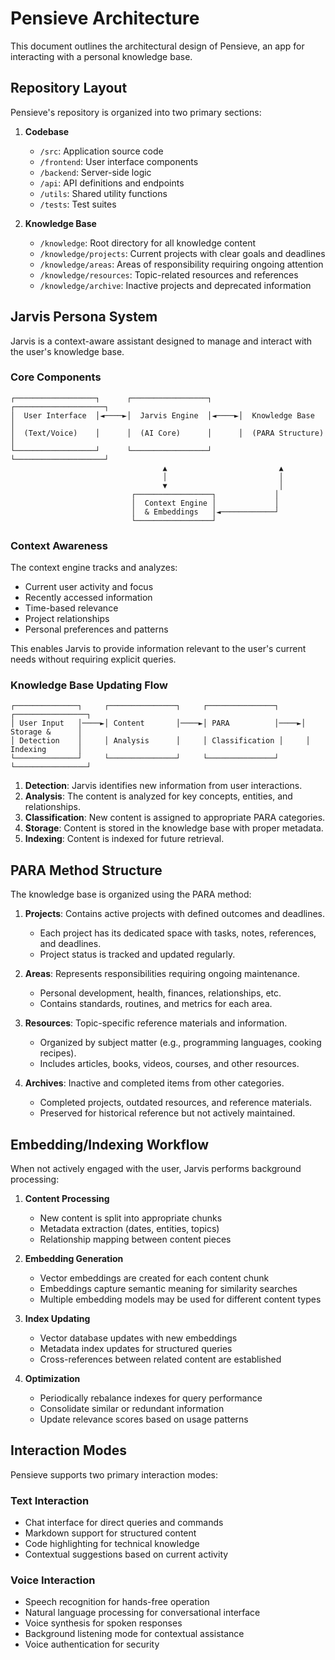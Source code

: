 # Pensieve Architecture

This document outlines the architectural design of Pensieve, an app for interacting with a personal knowledge base.

## Repository Layout

Pensieve's repository is organized into two primary sections:

1. **Codebase**
   - `/src`: Application source code
   - `/frontend`: User interface components
   - `/backend`: Server-side logic
   - `/api`: API definitions and endpoints
   - `/utils`: Shared utility functions
   - `/tests`: Test suites

2. **Knowledge Base**
   - `/knowledge`: Root directory for all knowledge content
   - `/knowledge/projects`: Current projects with clear goals and deadlines
   - `/knowledge/areas`: Areas of responsibility requiring ongoing attention
   - `/knowledge/resources`: Topic-related resources and references
   - `/knowledge/archive`: Inactive projects and deprecated information

## Jarvis Persona System

Jarvis is a context-aware assistant designed to manage and interact with the user's knowledge base.

### Core Components

```
┌──────────────────┐      ┌─────────────────┐      ┌────────────────────┐
│  User Interface  │◄────►│  Jarvis Engine  │◄────►│  Knowledge Base    │
│  (Text/Voice)    │      │  (AI Core)      │      │  (PARA Structure)  │
└──────────────────┘      └─────────────────┘      └────────────────────┘
                                  ▲                         ▲
                                  │                         │
                                  ▼                         │
                           ┌─────────────────┐             │
                           │  Context Engine │             │
                           │  & Embeddings   │◄────────────┘
                           └─────────────────┘
```

### Context Awareness

The context engine tracks and analyzes:
- Current user activity and focus
- Recently accessed information
- Time-based relevance
- Project relationships
- Personal preferences and patterns

This enables Jarvis to provide information relevant to the user's current needs without requiring explicit queries.

### Knowledge Base Updating Flow

```
┌──────────────┐     ┌───────────────┐     ┌───────────────┐     ┌────────────────┐
│ User Input   │────►│ Content       │────►│ PARA          │────►│ Storage &      │
│ Detection    │     │ Analysis      │     │ Classification │     │ Indexing       │
└──────────────┘     └───────────────┘     └───────────────┘     └────────────────┘
```

1. **Detection**: Jarvis identifies new information from user interactions.
2. **Analysis**: The content is analyzed for key concepts, entities, and relationships.
3. **Classification**: New content is assigned to appropriate PARA categories.
4. **Storage**: Content is stored in the knowledge base with proper metadata.
5. **Indexing**: Content is indexed for future retrieval.

## PARA Method Structure

The knowledge base is organized using the PARA method:

1. **Projects**: Contains active projects with defined outcomes and deadlines.
   - Each project has its dedicated space with tasks, notes, references, and deadlines.
   - Project status is tracked and updated regularly.

2. **Areas**: Represents responsibilities requiring ongoing maintenance.
   - Personal development, health, finances, relationships, etc.
   - Contains standards, routines, and metrics for each area.

3. **Resources**: Topic-specific reference materials and information.
   - Organized by subject matter (e.g., programming languages, cooking recipes).
   - Includes articles, books, videos, courses, and other resources.

4. **Archives**: Inactive and completed items from other categories.
   - Completed projects, outdated resources, and reference materials.
   - Preserved for historical reference but not actively maintained.

## Embedding/Indexing Workflow

When not actively engaged with the user, Jarvis performs background processing:

1. **Content Processing**
   - New content is split into appropriate chunks
   - Metadata extraction (dates, entities, topics)
   - Relationship mapping between content pieces

2. **Embedding Generation**
   - Vector embeddings are created for each content chunk
   - Embeddings capture semantic meaning for similarity searches
   - Multiple embedding models may be used for different content types

3. **Index Updating**
   - Vector database updates with new embeddings
   - Metadata index updates for structured queries
   - Cross-references between related content are established

4. **Optimization**
   - Periodically rebalance indexes for query performance
   - Consolidate similar or redundant information
   - Update relevance scores based on usage patterns

## Interaction Modes

Pensieve supports two primary interaction modes:

### Text Interaction
- Chat interface for direct queries and commands
- Markdown support for structured content
- Code highlighting for technical knowledge
- Contextual suggestions based on current activity

### Voice Interaction
- Speech recognition for hands-free operation
- Natural language processing for conversational interface
- Voice synthesis for spoken responses
- Background listening mode for contextual assistance
- Voice authentication for security